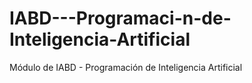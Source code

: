 # IABD---Programaci-n-de-Inteligencia-Artificial
Módulo de IABD - Programación de Inteligencia Artificial

